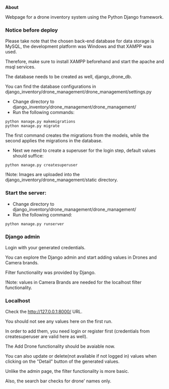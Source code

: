 **About**

Webpage for a drone inventory system using the Python Django framework.

### Notice before deploy

Please take note that the chosen back-end database for data storage is MySQL, the development platform was Windows and that XAMPP was used.

Therefore, make sure to install XAMPP beforehand and start the apache and msql services.

The database needs to be created as well, django_drone_db.

You can find the database configurations in django_inventory/drone_management/drone_management/settings.py

* Change directory to django_inventory/drone_management/drone_management/ 
* Run the following commands:
```django
python manage.py makemigrations 
python manage.py migrate   
```
The first command creates the migrations from the models, while the second applies the migrations in the database.

* Next we need to create a superuser for the login step, default values should suffice:
```django
python manage.py createsuperuser
```

!Note: Images are uploaded into the django_inventory/drone_management/static directory.


### Start the server:

* Change directory to django_inventory/drone_management/drone_management/
* Run the following command:
```django
python manage.py runserver
```

### Django admin

Login with your generated credentials.

You can explore the Django admin and start adding values in Drones and Camera brands.

Filter functionality was provided by Django.

!Note: values in Camera Brands are needed for the localhost filter functionality.

### Localhost

Check the  http://127.0.0.1:8000/ URL.

You should not see any values here on the first run.

In order to add them, you need login or register first (credentials from createsuperuser are valid here as well).

The Add Drone functionality should be avaiable now.

You can also update or delete(not available if not logged in) values when clicking on the "Detail" button of the generated values.

Unlike the admin page, the filter functionality is more basic.

Also, the search bar checks for drone' names only.
